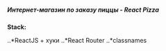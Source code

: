 ##### Интернет-магазин по заказу пиццы - React Pizza

**Stack:**

  ..*ReactJS + хуки
  ..*React Router
  ..*classnames
